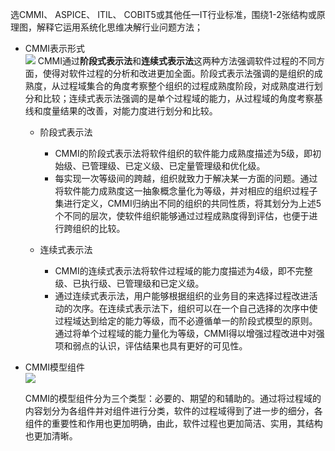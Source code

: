 选CMMI、 ASPICE、 ITIL、 COBIT5或其他任一IT行业标准，围绕1-2张结构或原理图，解释它运用系统化思维决解行业问题方法；

* CMMI表示形式  
![](https://ae01.alicdn.com/kf/H6204e36935bf4ff19ab1aa9109d56f10c.jpg)
  CMMI通过**阶段式表示法**和**连续式表示法**这两种方法强调软件过程的不同方面，使得对软件过程的分析和改进更加全面。阶段式表示法强调的是组织的成熟度，从过程域集合的角度考察整个组织的过程成熟度阶段，对成熟度进行划分和比较；连续式表示法强调的是单个过程域的能力，从过程域的角度考察基线和度量结果的改善，对能力度进行划分和比较。  
 
  * 阶段式表示法
    * CMMI的阶段式表示法将软件组织的软件能力成熟度描述为5级，即初始级、已管理级、已定义级、已定量管理级和优化级。
    * 每实现一次等级间的跨越，组织就致力于解决某一方面的问题。通过将软件能力成熟度这一抽象概念量化为等级，并对相应的组织过程子集进行定义，CMMI归纳出不同的组织的共同性质，将其划分为上述5个不同的层次，使软件组织能够通过过程成熟度得到评估，也便于进行跨组织的比较。  
  
  * 连续式表示法
    * CMMI的连续式表示法将软件过程域的能力度描述为4级，即不完整级、已执行级、已管理级和已定义级。
    * 通过连续式表示法，用户能够根据组织的业务目的来选择过程改进活动的次序。在连续式表示法下，组织可以在一个自己选择的次序中使过程域达到给定的能力等级，而不必遵循单一的阶段式模型的原则。通过将单个过程域的能力量化为等级，CMMI得以增强过程改进中对强项和弱点的认识，评估结果也具有更好的可见性。   


* CMMI模型组件  
![](https://ae01.alicdn.com/kf/H2bb0f718210241d3b4be00cdfa88f56bp.jpg)
  
  CMMI的模型组件分为三个类型：必要的、期望的和辅助的。通过将过程域的内容划分为各组件并对组件进行分类，软件的过程域得到了进一步的细分，各组件的重要性和作用也更加明确，由此，软件过程也更加简洁、实用，其结构也更加清晰。  
